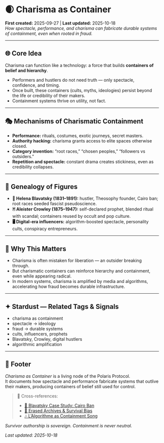 # 🌒 Charisma as Container  
**First created:** 2025-09-27 | **Last updated:** 2025-10-18  
*How spectacle, performance, and charisma can fabricate durable systems of containment, even when rooted in fraud.*  

---

## 🌐 Core Idea  
Charisma can function like a technology: a force that builds **containers of belief and hierarchy**.  
- Performers and hustlers do not need truth — only spectacle, confidence, and timing.  
- Once built, these containers (cults, myths, ideologies) persist beyond the life or credibility of their makers.  
- Containment systems thrive on utility, not fact.  

---

## 🎭 Mechanisms of Charismatic Containment  
- **Performance:** rituals, costumes, exotic journeys, secret masters.  
- **Authority hacking:** charisma grants access to elite spaces otherwise closed.  
- **Category invention:** “root races,” “chosen peoples,” “followers vs outsiders.”  
- **Repetition and spectacle:** constant drama creates stickiness, even as credibility collapses.  

---

## 🏴 Genealogy of Figures  
- **📜 Helena Blavatsky (1831–1891):** hustler, Theosophy founder, Cairo ban; root races seeded fascist pseudoscience.  
- **🃏 Aleister Crowley (1875–1947):** self-declared prophet, blended ritual with scandal; containers reused by occult and pop culture.  
- **🖥️ Digital-era influencers:** algorithm-boosted spectacle, personality cults, conspiracy entrepreneurs.  

---

## 🌋 Why This Matters  
- Charisma is often mistaken for liberation — an outsider breaking through.  
- But charismatic containers can reinforce hierarchy and containment, even while appearing radical.  
- In modern systems, charisma is amplified by media and algorithms, accelerating how fraud becomes durable infrastructure.  

---

## ✦ Stardust — Related Tags & Signals  
- charisma as containment  
- spectacle → ideology  
- fraud → durable systems  
- cults, influencers, prophets  
- Blavatsky, Crowley, digital hustlers  
- algorithmic amplification  

---

## 🏮 Footer  
*Charisma as Container* is a living node of the Polaris Protocol.  
It documents how spectacle and performance fabricate systems that outlive their makers, producing containers of belief still used for control.  

> 📡 Cross-references:  
> - [📜 Blavatsky Case Study: Cairo Ban](./📜_blavatsky_case_study_cairo_ban.md)  
> - [📖 Erased Archives & Survival Bias](./📖_erased_archives_and_survival_bias.md)  
> - [🎶 L’Algorithme as Containment Song](./🎶_lalgorithme_as_containment_song.md)  

*Survivor authorship is sovereign. Containment is never neutral.*  

_Last updated: 2025-10-18_  
